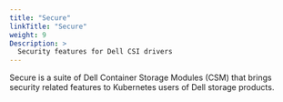 ```yaml
---
title: "Secure"
linkTitle: "Secure"
weight: 9
Description: >
  Security features for Dell CSI drivers
---
```

Secure is a suite of Dell Container Storage Modules (CSM) that brings security related features to Kubernetes users of Dell storage products.
